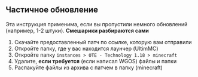 ## Частичное обновление
Эта инструкция применима, если вы пропустили немного обновлений (например, 1-2 штуки). **Смешарики разбираются сами**

1. Скачайте предоставленный патч по ссылке, которую вам отправили
2. Откройте папку, где у вас находится лаунчер (UltimMC)
3. Откройте папку `instances > OTE - Technology 1.18 > minecraft`
4. Удалите, **если требуется** (если написал WGOS) файлы и папки
5. Распакуйте файлы из архива с патчем в папку (minecraft)